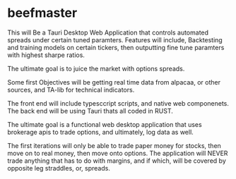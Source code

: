 # beefmaster
This will Be a Tauri Desktop Web Application that controls automated spreads under certain tuned paramters. 
Features will include, Backtesting and training models on certain tickers, then outputting fine tune paramters with highest sharpe ratios.

The ultimate goal is to juice the market with options spreads.

Some first Objectives will be getting real time data from alpacaa, or other sources, and TA-lib for technical indicators.

The front end will include typesccript scripts, and native web componenets.
The back end will be using Tauri thats all coded in RUST.

The ultimate goal is a functional web desktop application that uses brokerage apis to trade options, and ultimately, log data as well.

The first iterations will only be able to trade paper money for stocks, then move on to real money, then move onto options.
The application will NEVER trade anything that has to do with margins, and if which, will be covered by opposite leg straddles, or, spreads.
